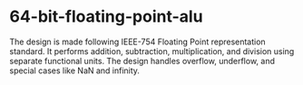 # 64-bit-floating-point-alu
The design is made following IEEE-754 Floating Point representation standard. It performs addition, subtraction, multiplication, and division using separate functional units. The design handles overflow, underflow, and special cases like NaN and infinity.
